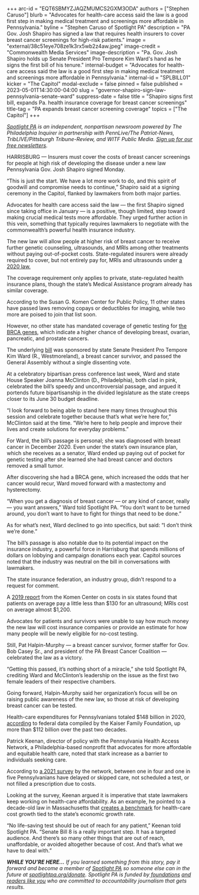 +++
arc-id = "EQT6SBMYZJAQZMUMCS2GXM3ODA"
authors = ["Stephen Caruso"]
blurb = "Advocates for health-care access said the law is a good first step in making medical treatment and screenings more affordable in Pennsylvania."
byline = "Stephen Caruso of Spotlight PA"
description = "PA Gov. Josh Shapiro has signed a law that requires health insurers to cover breast cancer screenings for high-risk patients."
image = "external/38c51eye708ze1k3rx5wb2z4aw.jpeg"
image-credit = "Commonwealth Media Services"
image-description = "Pa. Gov. Josh Shapiro holds up Senate President Pro Tempore Kim Ward's hand as he signs the first bill of his tenure."
internal-budget = "Advocates for health-care access said the law is a good first step in making medical treatment and screenings more affordable in Pennsylvania."
internal-id = "SPLBILL01"
kicker = "The Capitol"
modal-exclude = false
pinned = false
published = 2023-05-01T14:30:00-04:00
slug = "governor-shapiro-sign-law-pennsylvania-senate-ward"
suppress-date = false
title = "Shapiro signs first bill, expands Pa. health insurance coverage for breast cancer screenings"
title-tag = "PA expands breast cancer screening coverage"
topics = ["The Capitol"]
+++

<a href="https://www.spotlightpa.org/"><i>Spotlight PA</i></a><i> is an independent, nonpartisan newsroom powered by The Philadelphia Inquirer in partnership with PennLive/The Patriot-News, TribLIVE/Pittsburgh Tribune-Review, and WITF Public Media. </i><a href="https://www.spotlightpa.org/newsletters"><i>Sign up for our free newsletters</i></a><i>.</i>

HARRISBURG — Insurers must cover the costs of breast cancer screenings for people at high risk of developing the disease under a new law Pennsylvania Gov. Josh Shapiro signed Monday.

“This is just the start. We have a lot more work to do, and this spirit of goodwill and compromise needs to continue,” Shapiro said at a signing ceremony in the Capitol, flanked by lawmakers from both major parties.

Advocates for health care access said the law — the first Shapiro signed since taking office in January — is a positive, though limited, step toward making crucial medical tests more affordable. They urged further action in this vein, something that typically requires lawmakers to negotiate with the commonwealth’s powerful health insurance industry.

<script src="https://www.spotlightpa.org/embed.js" async></script><div data-spl-embed-version="1" data-spl-src="https://www.spotlightpa.org/embeds/newsletter/"></div>

The new law will allow people at higher risk of breast cancer to receive further genetic counseling, ultrasounds, and MRIs among other treatments without paying out-of-pocket costs. State-regulated insurers were already required to cover, but not entirely pay for, MRIs and ultrasounds under <a href="https://web.archive.org/20201205125251/https://www.legis.state.pa.us/cfdocs/legis/li/uconsCheck.cfm?yr=2020&sessInd=0&act=52">a 2020 law.</a>

The coverage requirement only applies to private, state-regulated health insurance plans, though the state’s Medical Assistance program already has similar coverage.

According to the Susan G. Komen Center for Public Policy, 11 other states have passed laws removing copays or deductibles for imaging, while two more are poised to join that list soon.

However, no other state has mandated coverage of genetic testing for <a href="https://web.archive.org/20230107180307/https://www.cdc.gov/cancer/breast/young_women/bringyourbrave/hereditary_breast_cancer/index.htm#:~:text=BRCA1%20and%20BRCA2%20are%20two,or%20in%20an%20uncontrolled%20way.">the BRCA genes</a>, which indicate a higher chance of developing breast, ovarian, pancreatic, and prostate cancers.

The underlying <a href="https://www.legis.state.pa.us/cfdocs/billinfo/billinfo.cfm?syear=2023&sInd=0&body=S&type=B&bn=8">bill</a> was sponsored by state Senate President Pro Tempore Kim Ward (R., Westmoreland), a breast cancer survivor, and passed the General Assembly without a single dissenting vote.

At a celebratory bipartisan press conference last week, Ward and state House Speaker Joanna McClinton (D., Philadelphia), both clad in pink, celebrated the bill’s speedy and uncontroversial passage, and argued it portends future bipartisanship in the divided legislature as the state creeps closer to its June 30 budget deadline.

“I look forward to being able to stand here many times throughout this session and celebrate together because that’s what we’re here for,” McClinton said at the time. “We’re here to help people and improve their lives and create solutions for everyday problems.”

For Ward, the bill’s passage is personal; she was diagnosed with breast cancer in December 2020. Even under the state’s own insurance plan, which she receives as a senator, Ward ended up paying out of pocket for genetic testing after she learned she had breast cancer and doctors removed a small tumor.

After discovering she had a BRCA gene, which increased the odds that her cancer would recur, Ward moved forward with a mastectomy and hysterectomy.

“When you get a diagnosis of breast cancer — or any kind of cancer, really — you want answers,” Ward told Spotlight PA. “You don’t want to be turned around, you don’t want to have to fight for things that need to be done.”

As for what’s next, Ward declined to go into specifics, but said: “I don’t think we’re done.”

The bill’s passage is also notable due to its potential impact on the insurance industry, a powerful force in Harrisburg that spends millions of dollars on lobbying and campaign donations each year. Capitol sources noted that the industry was neutral on the bill in conversations with lawmakers.

The state insurance federation, an industry group, didn’t respond to a request for comment.

A <a href="https://web.archive.org/20210628194321/https://www.komen.org/wp-content/uploads/komen-understanding-cost-coverage-with-dbi-final-report.pdf">2019 report</a> from the Komen Center on costs in six states found that patients on average pay a little less than $130 for an ultrasound; MRIs cost on average almost $1,200.

Advocates for patients and survivors were unable to say how much money the new law will cost insurance companies or provide an estimate for how many people will be newly eligible for no-cost testing.

Still, Pat Halpin-Murphy — a breast cancer survivor, former staffer for Gov. Bob Casey Sr., and president of the PA Breast Cancer Coalition — celebrated the law as a victory.

“Getting this passed, it’s nothing short of a miracle,” she told Spotlight PA, crediting Ward and McClinton’s leadership on the issue as the first two female leaders of their respective chambers.

Going forward, Halpin-Murphy said her organization’s focus will be on raising public awareness of the new law, so those at risk of developing breast cancer can be tested.

Health-care expenditures for Pennsylvanians totaled $148 billion in 2020, <a href="https://web.archive.org/20220625193035/https://www.kff.org/other/state-indicator/health-care-expenditures-by-state-of-residence-in-millions/?currentTimeframe=0&sortModel=%7B%22colId%22:%22Total%20Health%20Spending%22,%22sort%22:%22desc%22%7D">according</a> to federal data compiled by the Kaiser Family Foundation, up more than $112 billion over the past two decades.

<script src="https://www.spotlightpa.org/embed.js" async></script><div data-spl-embed-version="1" data-spl-src="https://www.spotlightpa.org/embeds/donate/"></div>

Patrick Keenan, director of policy with the Pennsylvania Health Access Network, a Philadelphia-based nonprofit that advocates for more affordable and equitable health care, noted that stark increase as a barrier to individuals seeking care.

According to <a href="https://web.archive.org/20210423140913/https://pahealthaccess.org/survey-shows-pennsylvanians-struggling-with-high-healthcare-costs/">a 2021 survey</a> by the network, between one in four and one in five Pennsylvanians have delayed or skipped care, not scheduled a test, or not filled a prescription due to costs.

Looking at the survey, Keenan argued it is imperative that state lawmakers keep working on health-care affordability. As an example, he pointed to a decade-old law in Massachusetts that <a href="https://www.milbank.org/publications/the-massachusetts-health-care-cost-growth-benchmark-and-accountability-mechanisms-stakeholder-perspectives/">creates a benchmark</a> for health-care cost growth tied to the state’s economic growth rate.

“No life-saving test should be out of reach for any patient,” Keenan told Spotlight PA. “Senate Bill 8 is a really important step. It has a targeted audience. And there’s so many other things that are out of reach, unaffordable, or avoided altogether because of cost. And that’s what we have to deal with.”

<i><b>WHILE YOU’RE HERE...</b></i><i> If you learned something from this story, pay it forward and become a member of </i><a href="https://www.spotlightpa.org/"><i>Spotlight PA</i></a><i> so someone else can in the future at </i><a href="https://www.spotlightpa.org/donate"><i>spotlightpa.org/donate</i></a><i>. Spotlight PA is funded by</i><a href="https://www.spotlightpa.org/support"><i> foundations</i></a><i> </i><a href="https://www.spotlightpa.org/support"><i>and readers like you</i></a><i> who are committed to accountability journalism that gets results.</i>
